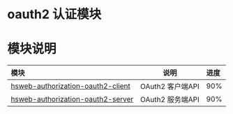 # oauth2 认证模块

# 模块说明
| 模块                                                                        |      说明       | 进度 |
|:----------------------------------------------------------------------------|:---------------:|:----|
| [hsweb-authorization-oauth2-client](hsweb-authorization-oauth2-client)      | OAuth2 客户端API | 90% |
| [hsweb-authorization-oauth2-server](hsweb-authorization-oauth2-auth-server) | OAuth2 服务端API | 90% |
